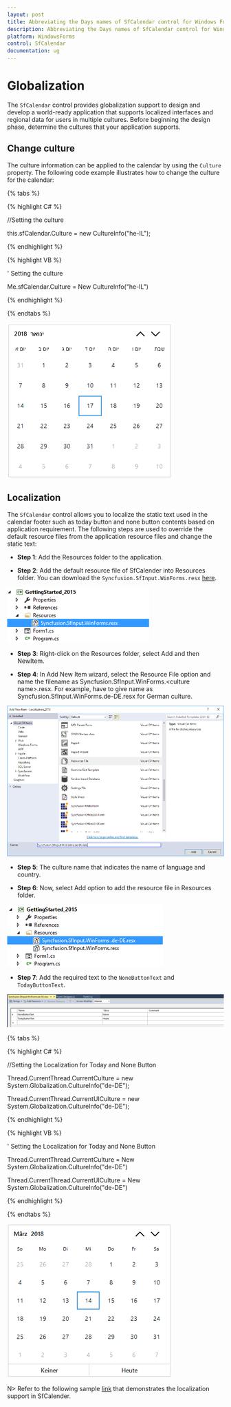 ```yaml
---
layout: post
title: Abbreviating the Days names of SfCalendar control for Windows Forms
description: Abbreviating the Days names of SfCalendar control for Windows Forms
platform: WindowsForms
control: SfCalendar
documentation: ug
---
```


# Globalization

The `SfCalendar` control provides globalization support to design and develop a world-ready application that supports localized interfaces and regional data for users in multiple cultures. Before beginning the design phase, determine the cultures that your application supports.

## Change culture

The culture information can be applied to the calendar by using the `Culture` property. The following code example illustrates how to change the culture for the calendar:

{% tabs %}

{% highlight C# %}

//Setting the culture

this.sfCalendar.Culture = new CultureInfo("he-IL");

{% endhighlight  %}

{% highlight VB %}

' Setting the culture

Me.sfCalendar.Culture = New CultureInfo("he-IL")

{% endhighlight  %}

{% endtabs %} 

![](globalization-images/Culture.png)

## Localization

The `SfCalendar` control allows you to localize the static text used in the calendar footer such as today button and none button contents based on application requirement. The following steps are used to override the default resource files from the application resource files and change the static text:

* **Step 1**: Add the Resources folder to the application.    

* **Step 2**: Add the default resource file of SfCalender into Resources folder. You can download the `Syncfusion.SfInput.WinForms.resx` [here](http://www.syncfusion.com/downloads/support/directtrac/general/ze/Syncfusion.SfInput.WinForms-110589688.zip).     

![](globalization-images/Defaultrex.png)  
                                     
* **Step 3**: Right-click on the Resources folder, select Add and then NewItem.

* **Step 4**: In Add New Item wizard, select the Resource File option and name the filename as Syncfusion.SfInput.WinForms.&lt;culture name&gt;.resx. For example, have to give name as Syncfusion.SfInput.WinForms.de-DE.resx for German culture.

![](globalization-images/NewItem.png)

* **Step 5**: The culture name that indicates the name of language and country.

* **Step 6**: Now, select Add option to add the resource file in Resources folder.

![](globalization-images/resource.png)

* **Step 7**: Add the required text to the `NoneButtonText` and `TodayButtonText`.

![](globalization-images/resxfile.png)

{% tabs %}

{% highlight C# %}

//Setting the Localization for Today and None Button

Thread.CurrentThread.CurrentCulture = new System.Globalization.CultureInfo("de-DE");

Thread.CurrentThread.CurrentUICulture = new System.Globalization.CultureInfo("de-DE");

{% endhighlight  %}

{% highlight VB %}

' Setting the Localization for Today and None Button

Thread.CurrentThread.CurrentCulture = New System.Globalization.CultureInfo("de-DE")

Thread.CurrentThread.CurrentUICulture = New System.Globalization.CultureInfo("de-DE")

{% endhighlight  %}

{% endtabs %} 

![](globalization-images/localization.png)

N> Refer to the following sample [link](http://www.syncfusion.com/downloads/support/directtrac/general/ze/Localization1520034310.zip) that demonstrates the localization support in SfCalender.